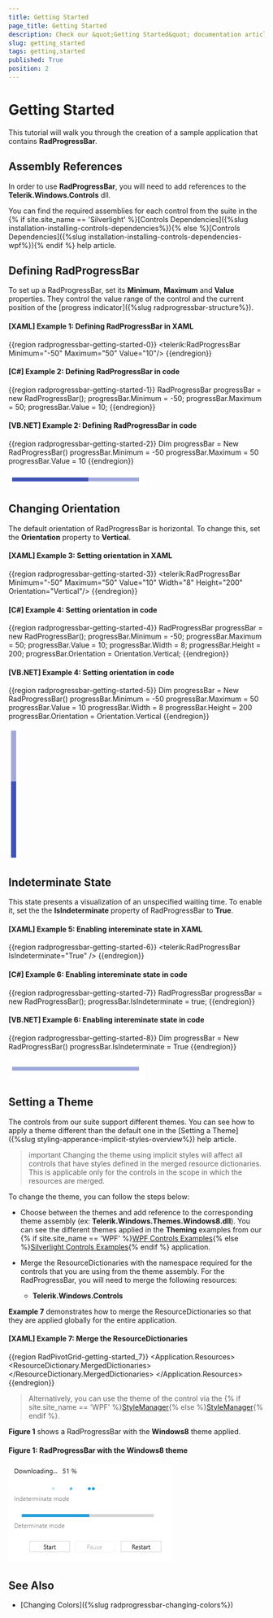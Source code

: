 ```yaml
---
title: Getting Started
page_title: Getting Started
description: Check our &quot;Getting Started&quot; documentation article for the RadProgressBar {{ site.framework_name }} control.
slug: getting_started
tags: getting,started
published: True
position: 2
---
```


# Getting Started

This tutorial will walk you through the creation of a sample application that contains __RadProgressBar__.

## Assembly References

In order to use __RadProgressBar__, you will need to add references to the __Telerik.Windows.Controls__ dll.

You can find the required assemblies for each control from the suite in the {% if site.site_name == 'Silverlight' %}[Controls Dependencies]({%slug installation-installing-controls-dependencies%}){% else %}[Controls Dependencies]({%slug installation-installing-controls-dependencies-wpf%}){% endif %} help article.

## Defining RadProgressBar

To set up a RadProgressBar, set its __Minimum__, __Maximum__ and __Value__ properties. They control the value range of the control and the current position of the [progress indicator]({%slug radprogressbar-structure%}).

#### __[XAML] Example 1: Defining RadProgressBar in XAML__
{{region radprogressbar-getting-started-0}}
	<telerik:RadProgressBar Minimum="-50" Maximum="50" Value="10"/>
{{endregion}}

#### __[C#] Example 2: Defining RadProgressBar in code__
{{region radprogressbar-getting-started-1}}
	RadProgressBar progressBar = new RadProgressBar();
	progressBar.Minimum = -50;
	progressBar.Maximum = 50;
	progressBar.Value = 10;
{{endregion}}

#### __[VB.NET] Example 2: Defining RadProgressBar in code__
{{region radprogressbar-getting-started-2}}
	Dim progressBar = New RadProgressBar()
	progressBar.Minimum = -50
	progressBar.Maximum = 50
	progressBar.Value = 10
{{endregion}}

![WPF RadProgressBar Minimum Maximum and Value Setup](images/radprogressbar-getting-started-0.png)

## Changing Orientation

The default orientation of RadProgressBar is horizontal. To change this, set the __Orientation__ property to __Vertical__.

#### __[XAML] Example 3: Setting orientation in XAML__
{{region radprogressbar-getting-started-3}}
	<telerik:RadProgressBar Minimum="-50" Maximum="50" Value="10" 
							Width="8" Height="200"
							Orientation="Vertical"/>
{{endregion}}

#### __[C#] Example 4: Setting orientation in code__
{{region radprogressbar-getting-started-4}}
	RadProgressBar progressBar = new RadProgressBar();
	progressBar.Minimum = -50;
	progressBar.Maximum = 50;
	progressBar.Value = 10;
	progressBar.Width = 8;
	progressBar.Height = 200;
	progressBar.Orientation = Orientation.Vertical;
{{endregion}}

#### __[VB.NET] Example 4: Setting orientation in code__
{{region radprogressbar-getting-started-5}}
	Dim progressBar = New RadProgressBar()
	progressBar.Minimum = -50
	progressBar.Maximum = 50
	progressBar.Value = 10
	progressBar.Width = 8
	progressBar.Height = 200
	progressBar.Orientation = Orientation.Vertical
{{endregion}}

![WPF RadProgressBar with Vertical Orientation](images/radprogressbar-getting-started-1.png)

## Indeterminate State

This state presents a visualization of an unspecified waiting time. To enable it, set the the __IsIndeterminate__ property of RadProgressBar to __True__.

#### __[XAML] Example 5: Enabling intereminate state in XAML__
{{region radprogressbar-getting-started-6}}
	<telerik:RadProgressBar IsIndeterminate="True" />
{{endregion}}

#### __[C#] Example 6: Enabling intereminate state in code__
{{region radprogressbar-getting-started-7}}
	RadProgressBar progressBar = new RadProgressBar();
	progressBar.IsIndeterminate = true;
{{endregion}}

#### __[VB.NET] Example 6: Enabling intereminate state in code__
{{region radprogressbar-getting-started-8}}
	Dim progressBar = New RadProgressBar()
	progressBar.IsIndeterminate = True
{{endregion}}

![WPF RadProgressBar Indeterminate](images/radprogressbar-getting-started-2.gif)

## Setting a Theme

The controls from our suite support different themes. You can see how to apply a theme different than the default one in the [Setting a Theme]({%slug styling-apperance-implicit-styles-overview%}) help article.

>important Changing the theme using implicit styles will affect all controls that have styles defined in the merged resource dictionaries. This is applicable only for the controls in the scope in which the resources are merged. 

To change the theme, you can follow the steps below:

* Choose between the themes and add reference to the corresponding theme assembly (ex: **Telerik.Windows.Themes.Windows8.dll**). You can see the different themes applied in the **Theming** examples from our {% if site.site_name == 'WPF' %}[WPF Controls Examples](https://demos.telerik.com/wpf/){% else %}[Silverlight Controls Examples](https://demos.telerik.com/silverlight/#PanelBar/Theming){% endif %} application.

* Merge the ResourceDictionaries with the namespace required for the controls that you are using from the theme assembly. For the RadProgressBar, you will need to merge the following resources:

	* __Telerik.Windows.Controls__

__Example 7__ demonstrates how to merge the ResourceDictionaries so that they are applied globally for the entire application.

#### __[XAML] Example 7: Merge the ResourceDictionaries__  
{{region RadPivotGrid-getting-started_7}}
	<Application.Resources>
		<ResourceDictionary>
			<ResourceDictionary.MergedDictionaries>
				<ResourceDictionary Source="/Telerik.Windows.Themes.Windows8;component/Themes/System.Windows.xaml"/>
				<ResourceDictionary Source="/Telerik.Windows.Themes.Windows8;component/Themes/Telerik.Windows.Controls.xaml"/>
			</ResourceDictionary.MergedDictionaries>
		</ResourceDictionary>
	</Application.Resources>
{{endregion}}

>Alternatively, you can use the theme of the control via the {% if site.site_name == 'WPF' %}[StyleManager](https://docs.telerik.com/devtools/wpf/styling-and-appearance/stylemanager/common-styling-apperance-setting-theme-wpf){% else %}[StyleManager](https://docs.telerik.com/devtools/silverlight/styling-and-appearance/stylemanager/common-styling-apperance-setting-theme){% endif %}.

__Figure 1__ shows a RadProgressBar with the **Windows8** theme applied.

#### __Figure 1: RadProgressBar with the Windows8 theme__
![RadProgressBar with Windows8 theme](images/radprogressbar-setting-theme.png)

## See Also  
* [Changing Colors]({%slug radprogressbar-changing-colors%})
